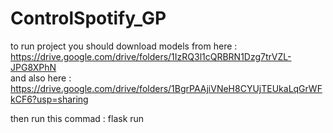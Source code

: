 # ControlSpotify_GP

to run project you should download models from here : https://drive.google.com/drive/folders/1IzRQ3l1cQRBRN1Dzg7trVZL-JPG8XPhN   
and also here : https://drive.google.com/drive/folders/1BgrPAAjiVNeH8CYUjTEUkaLqGrWFkCF6?usp=sharing 

then run this commad :
flask run
